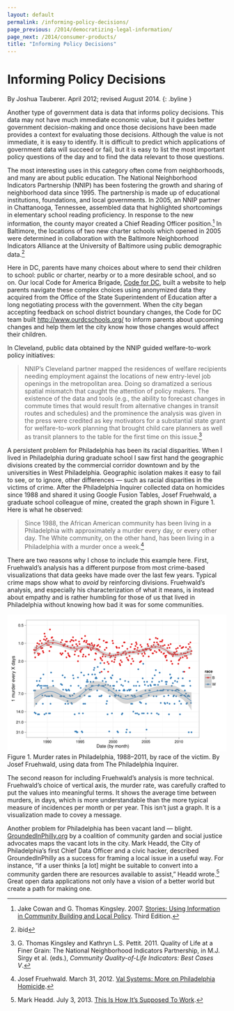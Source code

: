 ```yaml
--- 
layout: default
permalink: /informing-policy-decisions/
page_previous: /2014/democratizing-legal-information/
page_next: /2014/consumer-products/
title: "Informing Policy Decisions"
---
```

Informing Policy Decisions
==========================

By Joshua Tauberer. April 2012; revised August 2014.
{: .byline }


Another type of government data is data that informs policy decisions. This data may not have much immediate economic value, but it guides better government decision-making and once those decisions have been made provides a context for evaluating those decisions. Although the value is not immediate, it is easy to identify. It is difficult to predict which applications of government data will succeed or fail, but it is easy to list the most important policy questions of the day and to find the data relevant to those questions.

The most interesting uses in this category often come from neighborhoods, and many are about public education. The National Neighborhood Indicators Partnership (NNIP) has been fostering the growth and sharing of neighborhood data since 1995. The partnership is made up of educational institutions, foundations, and local governments. In 2005, an NNIP partner in <span>Chattanooga, Tennessee</span>, assembled data that highlighted shortcomings in elementary school <span>reading proficiency</span>. In response to the new information, the county mayor created a Chief Reading Officer position.[^1] In <span>Baltimore</span>, the locations of two new <span>charter schools</span> which opened in 2005 were determined in collaboration with the Baltimore Neighborhood Indicators Alliance at the University of Baltimore using public demographic data.[^2]

Here in DC, parents have many choices about where to send their children to school: public or charter, nearby or to a more desirable school, and so on. Our local Code for America Brigade, [Code for DC](http://codefordc.org/), built a website to help parents navigate these complex choices using anonymized data they acquired from the Office of the State Superintendent of Education after a long negotiating process with the government. When the city began accepting feedback on school district boundary changes, the Code for DC team built <http://www.ourdcschools.org/> to inform parents about upcoming changes and help them let the city know how those changes would affect their children.

In <span>Cleveland</span>, public data obtained by the NNIP guided <span>welfare-to-work policy</span> initiatives:

> NNIP’s Cleveland partner mapped the residences of welfare recipients needing employment against the locations of new entry-level job openings in the metropolitan area. Doing so dramatized a serious spatial mismatch that caught the attention of policy makers. The existence of the data and tools (e.g., the ability to forecast changes in commute times that would result from alternative changes in transit routes and schedules) and the prominence the analysis was given in the press were credited as key motivators for a substantial state grant for welfare-to-work planning that brought child care planners as well as transit planners to the table for the first time on this issue.[^3]

A persistent problem for <span>Philadelphia</span> has been its racial disparities. When I lived in Philadelphia during graduate school I saw first hand the geographic divisions created by the commercial corridor downtown and by the universities in West Philadelphia. Geographic isolation makes it easy to fail to see, or to ignore, other differences — such as racial disparities in the victims of crime. After the <span>Philadelphia Inquirer</span> collected data on <span>homicides</span> since 1988 and shared it using Google Fusion Tables, Josef Fruehwald, a graduate school colleague of mine, created the graph shown in Figure 1. Here is what he observed:

> Since 1988, the African American community has been living in a Philadelphia with approximately a murder every day, or every other day. The White community, on the other hand, has been living in a Philadelphia with a murder once a week.[^4]

There are two reasons why I chose to include this example here. First, Fruehwald’s analysis has a different purpose from most crime-based visualizations that data geeks have made over the last few years. Typical crime maps show what to *avoid* by reinforcing divisions. Fruehwald’s analysis, and especially his characterization of what it means, is instead about empathy and is rather humbling for those of us that lived in Philadelphia without knowing how bad it was for some communities.

![image](/figures/fruehwald.png) <span>Figure 1. Murder rates in Philadelphia, 1988–2011, by race of the victim. By Josef Fruehwald, using data from The Philadelphia Inquirer.</span>

The second reason for including Fruehwald’s analysis is more technical. Fruehwald’s choice of vertical axis, the murder rate, was carefully crafted to put the values into meaningful terms. It shows the average time between murders, in days, which is more understandable than the more typical measure of incidences per month or per year. This isn’t just a graph. It is a visualization made to covey a message.

Another problem for Philadelphia has been vacant land — blight. [GroundedInPhilly.org](http://www.groundedinphilly.org/) by a coalition of community garden and social justice advocates maps the vacant lots in the city. Mark Headd, the City of Philadelphia’s first Chief Data Officer and a civic hacker, described GroundedInPhilly as a success for framing a local issue in a useful way. For instance, “if a user thinks [a lot] might be suitable to convert into a community garden there are resources available to assist,” Headd wrote.[^5] Great open data applications not only have a vision of a better world but create a path for making one.

[^1]: Jake Cowan and G. Thomas Kingsley. 2007. [Stories: Using Information in Community Building and Local Policy](http://www.urban.org/UploadedPDF/412033_stories_using_information.pdf). Third Edition.

[^2]: ibid

[^3]: G. Thomas Kingsley and Kathryn L.S. Pettit. 2011. Quality of Life at a Finer Grain: The National Neighborhood Indicators Partnership, in M.J. Sirgy et al. (eds.), *Community Quality-of-Life Indicators: Best Cases V*.

[^4]: Josef Fruehwald. March 31, 2012. [Val Systems: More on Philadelphia Homicide](http://val-systems.blogspot.com/2012/03/more-on-philadelphia-homicide.html).

[^5]: Mark Headd. July 3, 2013. [This Is How It’s Supposed To Work](http://civic.io/2013/07/03/this-is-how-its-supposed-to-work/).


